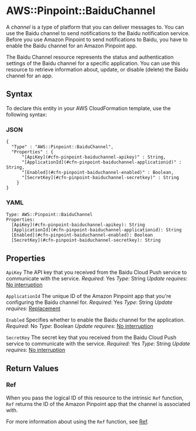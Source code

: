# AWS::Pinpoint::BaiduChannel<a name="aws-resource-pinpoint-baiduchannel"></a>

A *channel* is a type of platform that you can deliver messages to\. You can use the Baidu channel to send notifications to the Baidu notification service\. Before you use Amazon Pinpoint to send notifications to Baidu, you have to enable the Baidu channel for an Amazon Pinpoint app\.

The Baidu Channel resource represents the status and authentication settings of the Baidu channel for a specific application\. You can use this resource to retrieve information about, update, or disable \(delete\) the Baidu channel for an app\.

## Syntax<a name="aws-resource-pinpoint-baiduchannel-syntax"></a>

To declare this entity in your AWS CloudFormation template, use the following syntax:

### JSON<a name="aws-resource-pinpoint-baiduchannel-syntax.json"></a>

```
{
  "Type" : "AWS::Pinpoint::BaiduChannel",
  "Properties" : {
      "[ApiKey](#cfn-pinpoint-baiduchannel-apikey)" : String,
      "[ApplicationId](#cfn-pinpoint-baiduchannel-applicationid)" : String,
      "[Enabled](#cfn-pinpoint-baiduchannel-enabled)" : Boolean,
      "[SecretKey](#cfn-pinpoint-baiduchannel-secretkey)" : String
    }
}
```

### YAML<a name="aws-resource-pinpoint-baiduchannel-syntax.yaml"></a>

```
Type: AWS::Pinpoint::BaiduChannel
Properties:
  [ApiKey](#cfn-pinpoint-baiduchannel-apikey): String
  [ApplicationId](#cfn-pinpoint-baiduchannel-applicationid): String
  [Enabled](#cfn-pinpoint-baiduchannel-enabled): Boolean
  [SecretKey](#cfn-pinpoint-baiduchannel-secretkey): String
```

## Properties<a name="aws-resource-pinpoint-baiduchannel-properties"></a>

`ApiKey`  <a name="cfn-pinpoint-baiduchannel-apikey"></a>
The API key that you received from the Baidu Cloud Push service to communicate with the service\.
*Required*: Yes
*Type*: String
*Update requires*: [No interruption](https://docs.aws.amazon.com/AWSCloudFormation/latest/UserGuide/using-cfn-updating-stacks-update-behaviors.html#update-no-interrupt)

`ApplicationId`  <a name="cfn-pinpoint-baiduchannel-applicationid"></a>
The unique ID of the Amazon Pinpoint app that you're configuring the Baidu channel for\.
*Required*: Yes
*Type*: String
*Update requires*: [Replacement](https://docs.aws.amazon.com/AWSCloudFormation/latest/UserGuide/using-cfn-updating-stacks-update-behaviors.html#update-replacement)

`Enabled`  <a name="cfn-pinpoint-baiduchannel-enabled"></a>
Specifies whether to enable the Baidu channel for the application\.
*Required*: No
*Type*: Boolean
*Update requires*: [No interruption](https://docs.aws.amazon.com/AWSCloudFormation/latest/UserGuide/using-cfn-updating-stacks-update-behaviors.html#update-no-interrupt)

`SecretKey`  <a name="cfn-pinpoint-baiduchannel-secretkey"></a>
The secret key that you received from the Baidu Cloud Push service to communicate with the service\.
*Required*: Yes
*Type*: String
*Update requires*: [No interruption](https://docs.aws.amazon.com/AWSCloudFormation/latest/UserGuide/using-cfn-updating-stacks-update-behaviors.html#update-no-interrupt)

## Return Values<a name="aws-resource-pinpoint-baiduchannel-return-values"></a>

### Ref<a name="aws-resource-pinpoint-baiduchannel-return-values-ref"></a>

When you pass the logical ID of this resource to the intrinsic `Ref` function, `Ref` returns the ID of the Amazon Pinpoint app that the channel is associated with\.

For more information about using the `Ref` function, see [Ref](https://docs.aws.amazon.com/AWSCloudFormation/latest/UserGuide/intrinsic-function-reference-ref.html)\.
